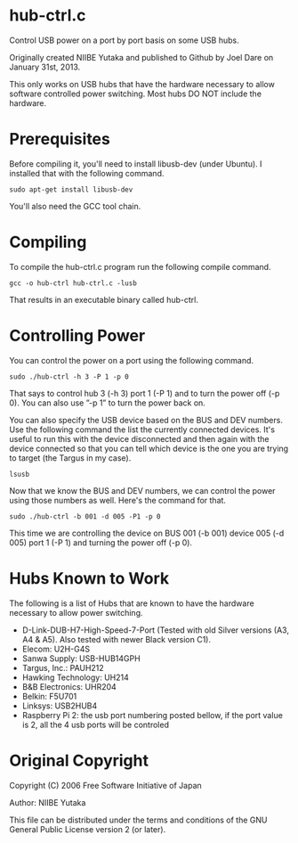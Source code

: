 hub-ctrl.c
==========

Control USB power on a port by port basis on some USB hubs.

Originally created NIIBE Yutaka and published to Github by Joel Dare on January
31st, 2013.

This only works on USB hubs that have the hardware necessary to allow
software controlled power switching. Most hubs DO NOT include the hardware.

Prerequisites
=============

Before compiling it, you'll need to install libusb-dev (under Ubuntu). I
installed that with the following command.

    sudo apt-get install libusb-dev

You'll also need the GCC tool chain.

Compiling
=========

To compile the hub-ctrl.c program run the following compile command.

    gcc -o hub-ctrl hub-ctrl.c -lusb

That results in an executable binary called hub-ctrl.

Controlling Power
=================

You can control the power on a port using the following command.

    sudo ./hub-ctrl -h 3 -P 1 -p 0

That says to control hub 3 (-h 3) port 1 (-P 1) and to turn the power
off (-p 0). You can also use ”-p 1” to turn the power back on.

You can also specify the USB device based on the BUS and DEV numbers. Use the
following command the list the currently connected devices. It's useful to run
this with the device disconnected and then again with the device connected so
that you can tell which device is the one you are trying to target (the Targus
in my case).

    lsusb

Now that we know the BUS and DEV numbers, we can control the power using those
numbers as well. Here's the command for that.

    sudo ./hub-ctrl -b 001 -d 005 -P1 -p 0

This time we are controlling the device on BUS 001 (-b 001) device 005 (-d 005)
port 1 (-P 1) and turning the power off (-p 0).

Hubs Known to Work
==================

The following is a list of Hubs that are known to have the hardware necessary
to allow power switching.

  - D-Link-DUB-H7-High-Speed-7-Port (Tested with old Silver versions (A3, A4 & A5). Also tested with newer Black version C1).
  - Elecom: U2H-G4S
  - Sanwa Supply: USB-HUB14GPH
  - Targus, Inc.: PAUH212
  - Hawking Technology: UH214
  - B&B Electronics: UHR204
  - Belkin: F5U701
  - Linksys: USB2HUB4
  - Raspberry Pi 2: the usb port numbering posted bellow, if the port value is 2, all the 4 usb ports will be controled

Original Copyright
==================

Copyright (C) 2006 Free Software Initiative of Japan

Author: NIIBE Yutaka  <gniibe at fsij.org>

This file can be distributed under the terms and conditions of the GNU General
Public License version 2 (or later).
